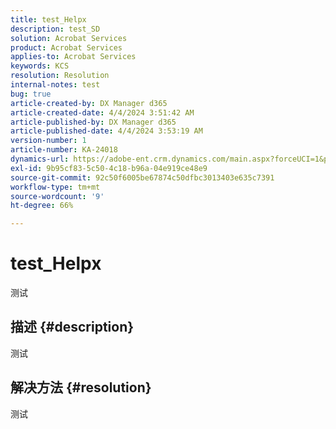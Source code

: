 ```yaml
---
title: test_Helpx
description: test_SD
solution: Acrobat Services
product: Acrobat Services
applies-to: Acrobat Services
keywords: KCS
resolution: Resolution
internal-notes: test
bug: true
article-created-by: DX Manager d365
article-created-date: 4/4/2024 3:51:42 AM
article-published-by: DX Manager d365
article-published-date: 4/4/2024 3:53:19 AM
version-number: 1
article-number: KA-24018
dynamics-url: https://adobe-ent.crm.dynamics.com/main.aspx?forceUCI=1&pagetype=entityrecord&etn=knowledgearticle&id=e73530a2-36f2-ee11-904c-6045bd006c82
exl-id: 9b95cf83-5c50-4c18-b96a-04e919ce48e9
source-git-commit: 92c50f6005be67874c50dfbc3013403e635c7391
workflow-type: tm+mt
source-wordcount: '9'
ht-degree: 66%

---
```


# test_Helpx


测试

## 描述 {#description}

测试

## 解决方法 {#resolution}


测试
